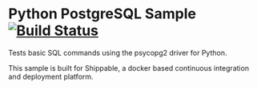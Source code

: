 Python PostgreSQL Sample [![Build Status](https://apibeta.shippable.com/projects/537a4464326b4d0f004a357e/badge/master)](https://beta.shippable.com/projects/537a4464326b4d0f004a357e)
======================

Tests basic SQL commands using the psycopg2 driver for Python.

This sample is built for Shippable, a docker based continuous integration and deployment platform.
